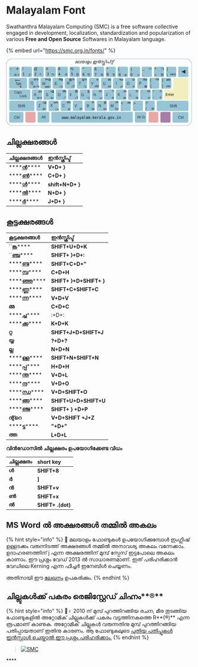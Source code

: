 # Malayalam Font

Swathanthra Malayalam Computing \(SMC\) is a free software collective engaged in development, localization, standardization and popularization of various **Free and Open Source** Softwares in Malayalam language.

{% embed url="https://smc.org.in/fonts/" %}

![](../.gitbook/assets/inscript.jpg)

## ചില്ലക്ഷരങ്ങൾ

| ചില്ലക്ഷരങ്ങൾ | ഇൻസ്ക്രിപ്ട് |
| :--- | :--- |
| \*\*\*\*[**ൻ**](https://learn.smc.org.in/letter/%E0%B5%BB)\*\*\*\* | **V+D+ }** |
| \*\*\*\*[**ൺ**](https://learn.smc.org.in/letter/%E0%B5%BA)\*\*\*\* | **C+D+ }** |
| \*\*\*\*[**ൾ**](https://learn.smc.org.in/letter/%E0%B5%BE)\*\*\*\* | **shift+N+D+ }** |
| \*\*\*\*[**ൽ**](https://learn.smc.org.in/letter/%E0%B5%BD)\*\*\*\* | **N+D+ }** |
| \*\*\*\*[**ർ**](https://learn.smc.org.in/letter/%E0%B5%BC)\*\*\*\* | **J+D+ }** |

## കൂട്ടക്ഷരങ്ങൾ

| കൂട്ടക്ഷരങ്ങൾ | ഇൻസ്ക്രിപ്ട് |
| :--- | :--- |
| \`\`[**ങ്ക**](https://learn.smc.org.in/conjunct/%E0%B4%99%E0%B5%8D%E0%B4%95)\*\*\*\* | **SHIFT+U+D+K** |
| \`\`[**ഞ്ച**](https://learn.smc.org.in/conjunct/%E0%B4%9E%E0%B5%8D%E0%B4%9A)\*\*\*\* | **SHIFT+ }+D+:** |
| \*\*\*\*[**ണ്ട**](https://learn.smc.org.in/conjunct/%E0%B4%A3%E0%B5%8D%E0%B4%9F)\*\*\*\* | **SHIFT+C+D+"** |
| \*\*\*\*[**മ്പ**](https://learn.smc.org.in/conjunct/%E0%B4%AE%E0%B5%8D%E0%B4%AA)\*\*\*\* | **C+D+H** |
| \*\*\*\*[**ഞ്ഞ**](https://learn.smc.org.in/conjunct/%E0%B4%9E%E0%B5%8D%E0%B4%9E)\*\*\*\* | **SHIFT+ }+D+SHIFT+ }** |
| \*\*\*\*[**ണ്ണ**](https://learn.smc.org.in/conjunct/%E0%B4%A3%E0%B5%8D%E0%B4%A3)\*\*\*\* | **SHIFT+C+SHIFT+C** |
| \*\*\*\*[**ന്ന**](https://learn.smc.org.in/conjunct/%E0%B4%A8%E0%B5%8D%E0%B4%A8)\*\*\*\* | **V+D+V** |
| **മ്മ** | **C+D+C** |
| \*\*\*\*[**ച്ച**](https://learn.smc.org.in/conjunct/%E0%B4%9A%E0%B5%8D%E0%B4%9A)\*\*\*\* | :+D+: |
| \*\*\*\*[**ക്ക**](https://learn.smc.org.in/conjunct/%E0%B4%95%E0%B5%8D%E0%B4%95)\*\*\*\* | **K+D+K** |
| **റ്റ** | **SHIFT+J+D+SHIFT+J** |
| **യ്യ** | **?+D+?** |
| **ല്ല** | **N+D+N** |
| \*\*\*\*[**ള്ള**](https://learn.smc.org.in/conjunct/%E0%B4%B3%E0%B5%8D%E0%B4%B3)\*\*\*\* | **SHIFT+N+SHIFT+N** |
| \*\*\*\*[**പ്പ**](https://learn.smc.org.in/conjunct/%E0%B4%AA%E0%B5%8D%E0%B4%AA)\*\*\*\* | **H+D+H** |
| \*\*\*\*[**ന്ത**](https://learn.smc.org.in/conjunct/%E0%B4%A8%E0%B5%8D%E0%B4%A4)\*\*\*\* | **V+D+L** |
| \*\*\*\*[**ന്ദ**](https://learn.smc.org.in/conjunct/%E0%B4%A8%E0%B5%8D%E0%B4%A6)\*\*\*\* | **V+D+O** |
| \*\*\*\*[**ന്ധ**](https://learn.smc.org.in/conjunct/%E0%B4%A8%E0%B5%8D%E0%B4%A7)\*\*\*\* | **V+D+SHIFT+O** |
| \*\*\*\*[**ങ്ങ**](https://learn.smc.org.in/conjunct/%E0%B4%99%E0%B5%8D%E0%B4%99)\*\*\*\* | **SHIFT+U+D+SHIFT+U** |
| \*\*\*\*[**ഞ്ജ**](https://learn.smc.org.in/conjunct/%E0%B4%9C%E0%B5%8D%E0%B4%9E)\*\*\*\* | **SHIFT+ } +D+P** |
| **ന്റ്റെ** | **V+D+SHIFT +J+Z** |
| \*\*\*\*[**ട്ട**](https://learn.smc.org.in/conjunct/%E0%B4%9F%E0%B5%8D%E0%B4%9F)\*\*\*\* | **"+D+"** |
| **ത്ത** | **L+D+L** |

**വിൻഡോസിൽ ചില്ലക്ഷരം ഉപയോഗിക്കേണ്ട വിധം**

| **ചില്ലക്ഷരം** | **short key** |
| :--- | :--- |
| **ൾ** | **SHIFT+8** |
| **ർ** | **\]** |
| **ൻ** | **SHIFT+v** |
| **ൺ** | **SHIFT+x** |
| **ൽ** | **SHIFT+ .\(dot\)** |

## MS Word ൽ അക്ഷരങ്ങൾ തമ്മിൽ അകലം

{% hint style="info" %}
👮 മലയാളം ഫോണ്ടുകൾ ഉപയോഗിക്കുമ്പോൾ ഇംഗ്ലീഷ് ഉള്ളടക്കം വരുന്നിടത്ത് അക്ഷരങ്ങൾ തമ്മിൽ അനാവശ്യ അകലം വന്നേക്കാം. ഉദാഹരണത്തിന് j എന്ന അക്ഷരത്തിന് മുമ്പ് സ്പേസ് ഇട്ടപോലെ അകലം കാണാം. ഈ പ്രശ്നം വേഡ് 2013 ൽ സാധാരണമാണ്. ഇത് പരിഹരിക്കാൻ വേഡിലെ Kerning എന്ന ഫീച്ചർ ഇനേബിൾ ചെയ്യണം.

 അതിനായി ഈ [ലേഖനം](https://www.dummies.com/software/microsoft-office/word/how-to-enable-kerning-in-word-2013-documents/) ഉപകരിക്കും.
{% endhint %}

## ചില്ലുകൾക്ക് പകരം രെജിസ്റ്റേഡ് ചിഹ്നം**®**

{% hint style="info" %}
💂♀  2010 ന് മുമ്പ് പുറത്തിറങ്ങിയ രചന, മീര തുടങ്ങിയ ഫോണ്ടുകളിൽ അറ്റോമിക് ചില്ലുകൾക്ക് പകരം വട്ടത്തിനകത്തെ R**\(®\)** എന്ന രൂപമാണ് കാണുക. അറ്റോമിക് ചില്ലുകൾ വരുന്നതിനു മുമ്പ് പുറത്തിറങ്ങിയ പതിപ്പായതാണ് ഇതിനു കാരണം. ആ ഫോണ്ടുകലുടെ [പുതിയ പതിപ്പുകൾ ഇൻസ്റ്റാൾ ചെയ്താൽ ഈ പ്രശ്നം പരിഹരിക്കാം.](https://smc.org.in/fonts/)
{% endhint %}

> [![SMC](https://img.shields.io/badge/Courtesy-Swathanthra%20Malayalam%20Computing-3797a4)](https://smc.org.in/)





\*\*\*\*

